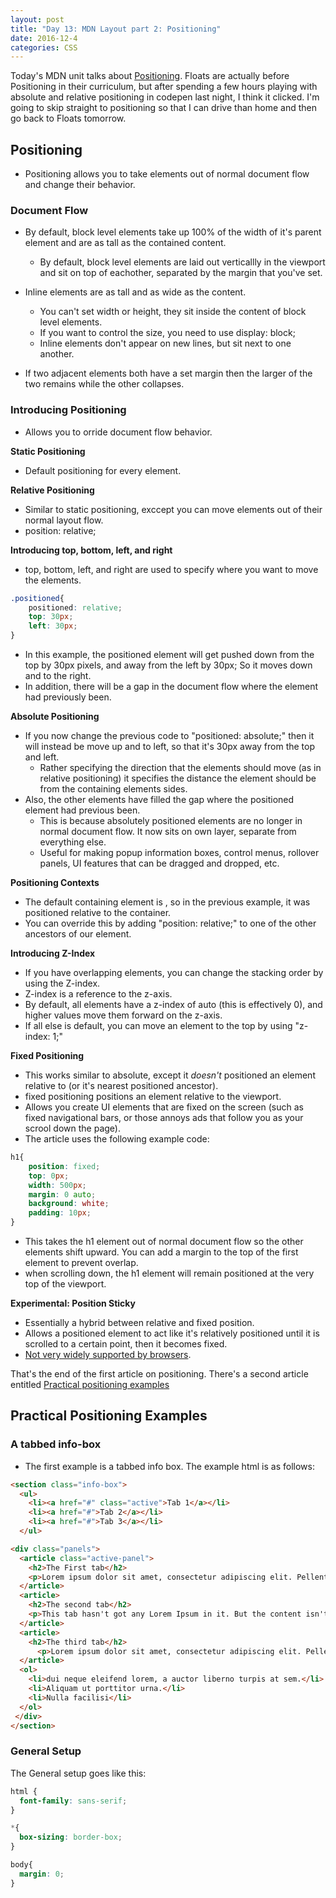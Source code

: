 ```yaml
---
layout: post
title: "Day 13: MDN Layout part 2: Positioning"
date: 2016-12-4
categories: CSS
---
```


Today's MDN unit talks about [Positioning](https://developer.mozilla.org/en-US/docs/Learn/CSS/CSS_layout/Positioning). Floats are actually before Positioning in their curriculum, but after spending a few hours playing with absolute and relative positioning in codepen last night, I think it clicked. I'm going to skip straight to positioning so that I can drive than home and then go back to Floats tomorrow. 

## Positioning ##

- Positioning allows you to take elements out of normal document flow and change their behavior.

### Document Flow ### 

- By default, block level elements take up 100% of the width of it's parent element and are as tall as the contained content.
    - By default, block level elements are laid out verticallly in the viewport and sit on top of eachother, separated by the margin that you've set.

- Inline elements are as tall and as wide as the content.
    - You can't set width or height, they sit inside the content of block level elements. 
    - If you want to control the size, you need to use display: block;
    - Inline elements don't appear on new lines, but sit next to one another. 

- If two adjacent elements both have a set margin then the larger of the two remains while the other collapses.



### Introducing Positioning ###

- Allows you to orride document flow behavior. 

**Static Positioning**
- Default positioning for every element. 

**Relative Positioning**

- Similar to static positioning, exccept you can move elements out of their normal layout flow. 
- position: relative;

**Introducing top, bottom, left, and right**

- top, bottom, left, and right are used to specify where you want to move the elements. 

```CSS
.positioned{
    positioned: relative;
    top: 30px;  
    left: 30px;
}
```
- In this example, the positioned element will get pushed down from the top by 30px pixels, and away from the left by 30px; So it moves down and to the right.
- In addition, there will be a gap in the document flow where the element had previously been.

**Absolute Positioning**

- If you now change the previous code to "positioned: absolute;" then it will instead be move up and to left, so that it's 30px away from the top and left. 
    - Rather specifying the direction that the elements should move (as in relative positioning) it specifies the distance the element should be from the containing elements sides.
- Also, the other elements have filled the gap where the positioned element had previous been.
    - This is because absolutely positioned elements are no longer in normal document flow. It now sits on own layer, separate from everything else.
    - Useful for making popup information boxes, control menus, rollover panels, UI features that can be dragged and dropped, etc.

**Positioning Contexts**

- The default containing element is <html>, so in the previous example, it was positioned relative to the <html> container.
- You can override this by adding "position: relative;" to one of the other ancestors of our element.

**Introducing Z-Index**

- If you have overlapping elements, you can change the stacking order by using the Z-index.
- Z-index is a reference to the z-axis. 
- By default, all elements have a z-index of auto (this is effectively 0), and higher values move them forward on the z-axis.
- If all else is default, you can move an element to the top by using "z-index: 1;"

**Fixed Positioning**

- This works similar to absolute, except it *doesn't* positioned an element relative to <html> (or it's nearest positioned ancestor).
- fixed positioning positions an element relative to the viewport. 
- Allows you create UI elements that are fixed on the screen (such as fixed navigational bars, or those annoys ads that follow you as your scrool down the page).
- The article uses the following example code:
```CSS
h1{
    position: fixed;
    top: 0px;
    width: 500px;
    margin: 0 auto;
    background: white;
    padding: 10px;
}
```
- This takes the h1 element out of normal document flow so the other elements shift upward. You can add a margin to the top of the first element to prevent overlap.
- when scrolling down, the h1 element will remain positioned at the very top of the viewport.

**Experimental: Position Sticky**
- Essentially a hybrid between relative and fixed position.
- Allows a positioned element to act like it's relatively positioned until it is scrolled to a certain point, then it becomes fixed.
- [Not very widely supported by browsers](http://caniuse.com/#search=sticky).

That's the end of the first article on positioning. There's a second article entitled [Practical positioning examples](https://developer.mozilla.org/en-US/docs/Learn/CSS/CSS_layout/Practical_positioning_examples)

## Practical Positioning Examples ## 

### A tabbed info-box ###

- The first example is a tabbed info box. The example html is as follows:

```html
<section class="info-box">
  <ul>
    <li><a href="#" class="active">Tab 1</a></li>
    <li><a href="#">Tab 2</a></li>
    <li><a href="#">Tab 3</a></li>     
  </ul>

<div class="panels">
  <article class="active-panel">
    <h2>The First tab</h2>
    <p>Lorem ipsum dolor sit amet, consectetur adipiscing elit. Pellentesque turpis nibh, porttitor nec venatis eu, pulvinar in augue. Vestibulum et orci scelerisque, vulputate tellus quis, lobortis, dui. Vivamus varius libero at ipsum mattis efficitur ut ne nisl. Nullam eget tincidunt metus. Donec ultrices, urna maximus consequat aliquet, dui neque eleifend lorem, a auctor liberno turpis at sem. Aliquam ut porttitor urna. Nulla facilisi</p>
  </article>
  <article>
    <h2>The second tab</h2>
    <p>This tab hasn't got any Lorem Ipsum in it. But the content isn't very exciting all the same.</p>
  </article>
  <article>
    <h2>The third tab</h2>
      <p>Lorem ipsum dolor sit amet, consectetur adipiscing elit. Pellentesque turpis nibh, porttitor nec venenatis eu, pulvinar in augue. And now an ordered list: how exciting!</p>
  </article>
  <ol>
    <li>dui neque eleifend lorem, a auctor liberno turpis at sem.</li>
    <li>Aliquam ut porttitor urna.</li>
    <li>Nulla facilisi</li>
  </ol>
 </div>
</section>

```

### General Setup ###

The General setup goes like this:
```CSS
html {
  font-family: sans-serif;
}

*{
  box-sizing: border-box;
}

body{
  margin: 0;
}
```

